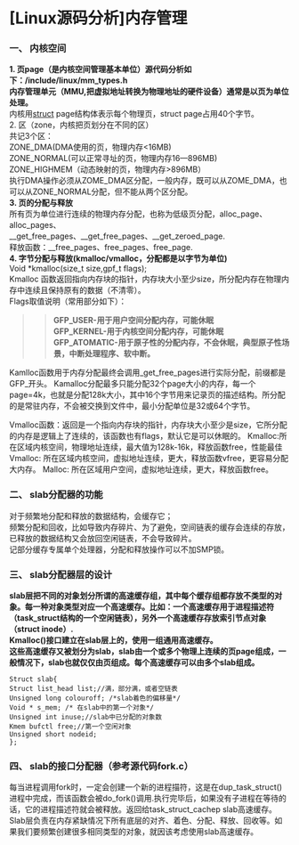 # [Linux源码分析]内存管理

### 一、 内核空间

**1\. 页page（是内核空间管理基本单位）源代码分析如下：/include/linux/mm\_types.h  
内存管理单元（MMU,把虚拟地址转换为物理地址的硬件设备）通常是以页为单位处理。**  
内核用[struct](https://so.csdn.net/so/search?q=struct&spm=1001.2101.3001.7020) page结构体表示每个物理页，struct page占用40个字节。  
2\. 区（zone，内核把页划分在不同的区）  
共记3个区：  
ZONE\_DMA(DMA使用的页，物理内存<16MB)  
ZONE\_NORMAL(可以正常寻址的页，物理内存16—896MB)  
ZONE\_HIGHMEM（动态映射的页，物理内存>896MB）  
执行DMA操作必须从ZOME\_DMA区分配，一般内存，既可以从ZOME\_DMA，也可以从ZONE\_NORMAL分配，但不能从两个区分配。  
**3\. 页的分配与释放**  
所有页为单位进行连续的物理内存分配，也称为低级页分配，alloc\_page、alloc\_pages、  
\_\_get\_free\_pages、\_\_get\_free\_pages、\_\_get\_zeroed\_page.  
释放函数：\_\_free\_pages、free\_pages、free\_page.  
**4\. 字节分配与释放(kmalloc/vmalloc，分配都是以字节为单位)**  
Void \*kmalloc(size\_t size,gpf\_t flags);  
Kmalloc 函数返回指向内存块的指针，内存块大小至少size，所分配内存在物理内存中连续且保持原有的数据（不清零）。  
Flags取值说明（常用部分如下）：

> > **GFP\_USER-用于用户空间分配内存，可能休眠  
> > GFP\_KERNEL-用于内核空间分配内存，可能休眠  
> > GFP\_ATOMATIC-用于原子性的分配内存，不会休眠，典型原子性场景，中断处理程序、软中断。**

Kamlloc函数用于内存分配最终会调用\_get\_free\_pages进行实际分配，前缀都是GFP\_开头。 Kamalloc分配最多只能分配32个page大小的内存，每一个page=4k，也就是分配128k大小，其中16个字节用来记录页的描述结构。所分配的是常驻内存，不会被交换到文件中，最小分配单位是32或64个字节。

Vmalloc函数：返回是一个指向内存块的指针，内存块大小至少是size，它所分配的内存是逻辑上了连续的，该函数也有flags，默认它是可以休眠的。 Kmalloc:所在区域内核空间，物理地址连续，最大值为128k-16k，释放函数free，性能最佳 Vmalloc: 所在区域内核空间，虚拟地址连续，更大，释放函数vfree，更容易分配大内存。 Malloc: 所在区域用户空间，虚拟地址连续，更大，释放函数free。

### 二、 slab分配器的功能

对于频繁地分配和释放的数据结构，会缓存它；  
频繁分配和回收，比如导致内存碎片、为了避免，空间链表的缓存会连续的存放，已释放的数据结构又会放回空闲链表，不会导致碎片。  
记部分缓存专属单个处理器，分配和释放操作可以不加SMP锁。

### 三、 slab分配器层的设计

**slab层把不同的对象划分所谓的高速缓存组，其中每个缓存组都存放不类型的对象。每一种对象类型对应一个高速缓存。比如：一个高速缓存用于进程描述符（task\_struct结构的一个空闲链表），另外一个高速缓存存放索引节点对象（struct inode）.  
Kmalloc()接口建立在slab层上的，使用一组通用高速缓存。  
这些高速缓存又被划分为slab，slab由一个或多个物理上连续的页page组成，一般情况下，slab也就仅仅由页组成。每个高速缓存可以由多个slab组成。**

    Struct slab{
    Struct list_head list;//满，部分满，或者空链表
    Unsigned long colouroff; /*slab着色的偏移量*/
    Void * s_mem; /* 在slab中的第一个对象*/
    Unsigned int inuse;//slab中已分配的对象数
    Kmem bufctl free;//第一个空闲对象
    Unsigned short nodeid;
    };


### 四、 slab的接口分配器（参考源代码fork.c）

每当进程调用fork时，一定会创建一个新的进程描符，这是在dup\_task\_struct()进程中完成，而该函数会被do\_fork()调用.执行完毕后，如果没有子进程在等待的话，它的进程描述符就会被释放。返回给task\_struct\_cachep slab高速缓存。  
Slab层负责在内存紧缺情况下所有底层的对齐、着色、分配、释放、回收等。如果我们要频繁创建很多相同类型的对象，就因该考虑使用slab高速缓存。